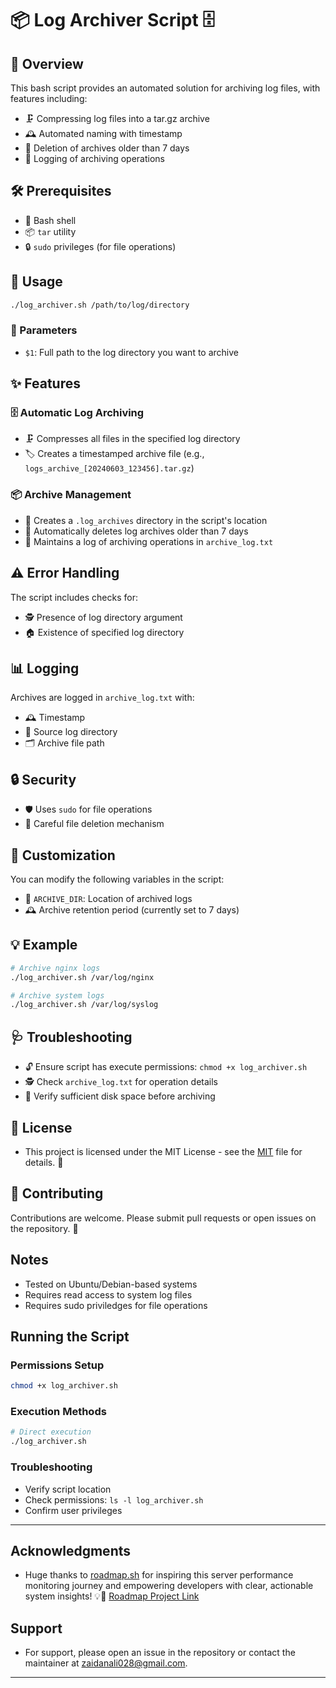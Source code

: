 # 📦 Log Archiver Script 🗄️

## 🌟 Overview

This bash script provides an automated solution for archiving log files, with features including:
- 🗜️ Compressing log files into a tar.gz archive
- 🕰️ Automated naming with timestamp
- 🧹 Deletion of archives older than 7 days
- 📝 Logging of archiving operations

## 🛠️ Prerequisites

- 🐚 Bash shell
- 📦 `tar` utility
- 🔒 `sudo` privileges (for file operations)

## 🚀 Usage

```bash
./log_archiver.sh /path/to/log/directory
```

### 📌 Parameters

- `$1`: Full path to the log directory you want to archive

## ✨ Features

### 🗄️ Automatic Log Archiving
- 🗜️ Compresses all files in the specified log directory
- 🏷️ Creates a timestamped archive file (e.g., `logs_archive_[20240603_123456].tar.gz`)

### 📦 Archive Management
- 📁 Creates a `.log_archives` directory in the script's location
- 🧹 Automatically deletes log archives older than 7 days
- 📝 Maintains a log of archiving operations in `archive_log.txt`

## ⚠️ Error Handling

The script includes checks for:
- 🕵️ Presence of log directory argument
- 🏠 Existence of specified log directory

## 📊 Logging

Archives are logged in `archive_log.txt` with:
- 🕰️ Timestamp
- 📍 Source log directory
- 🗂️ Archive file path

## 🔒 Security

- 🛡️ Uses `sudo` for file operations
- 🧼 Careful file deletion mechanism

## 🔧 Customization

You can modify the following variables in the script:
- 📂 `ARCHIVE_DIR`: Location of archived logs
- 🕰️ Archive retention period (currently set to 7 days)

## 💡 Example

```bash
# Archive nginx logs
./log_archiver.sh /var/log/nginx

# Archive system logs
./log_archiver.sh /var/log/syslog
```

## 🩺 Troubleshooting

- 🔓 Ensure script has execute permissions: `chmod +x log_archiver.sh`
- 🕵️ Check `archive_log.txt` for operation details
- 💾 Verify sufficient disk space before archiving

## 📜 License

- This project is licensed under the MIT License - see the [MIT](LICENSE) file for details. 📄

## 🤝 Contributing

Contributions are welcome. Please submit pull requests or open issues on the repository. 🚧


## Notes

- Tested on Ubuntu/Debian-based systems
- Requires read access to system log files
- Requires sudo priviledges for file operations


## Running the Script

### Permissions Setup
```bash
chmod +x log_archiver.sh
```

### Execution Methods
```bash
# Direct execution
./log_archiver.sh
```

### Troubleshooting
- Verify script location
- Check permissions: `ls -l log_archiver.sh`
- Confirm user privileges



---

## Acknowledgments

- Huge thanks to [roadmap.sh](https://roadmap.sh) for inspiring this server performance monitoring journey and empowering developers with clear, actionable system insights! 💡🚀 [Roadmap Project Link](https://roadmap.sh/projects/log-archive-tool)



## Support

- For support, please open an issue in the repository or contact the maintainer at zaidanali028@gmail.com.
---